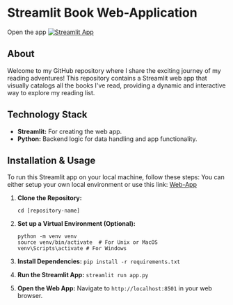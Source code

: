 # Streamlit Book Web-Application

Open the app [![Streamlit App](https://static.streamlit.io/badges/streamlit_badge_black_white.svg)](https://my-books.streamlit.app/)

## About

Welcome to my GitHub repository where I share the exciting journey of my reading adventures! This repository contains a Streamlit web app that visually catalogs all the books I've read, providing a dynamic and interactive way to explore my reading list.

## Technology Stack

- **Streamlit:** For creating the web app.
- **Python:** Backend logic for data handling and app functionality.

## Installation & Usage

To run this Streamlit app on your local machine, follow these steps:
You can either setup your own local environment or use this link: [Web-App](https://my-books.streamlit.app/)

1. **Clone the Repository:**
   ```git clone https://github.com/GermanPaul12/[repository-name].git
   cd [repository-name]
   ```

2. **Set up a Virtual Environment (Optional):**
   ```
   python -m venv venv 
   source venv/bin/activate  # For Unix or MacOS
   venv\Scripts\activate # For Windows
    ```

3. **Install Dependencies:**
   ```pip install -r requirements.txt```

4. **Run the Streamlit App:**
   ```streamlit run app.py```

5. **Open the Web App:**
   Navigate to `http://localhost:8501` in your web browser.
